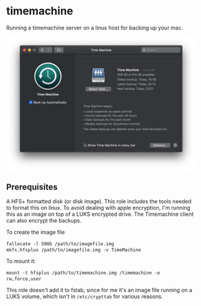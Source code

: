 # timemachine

Running a timemachine server on a linux host for backing up your mac.

![screenshot of timemachine on mac](img/timemachine.jpg)

## Prerequisites

A HFS+ formatted disk (or disk image). This role includes the tools needed to format this on linux. To avoid dealing with apple encryption, I'm running this as an image on top of a LUKS encrypted drive. The Timemachine client can also encrypt the backups.

To create the image file

```shell
fallocate -l 500G /path/to/imagefile.img
mkfs.hfsplus /path/to/imagefile.img -v TimeMachine
```

To mount it:

```shell
mount -t hfsplus /path/to/timemachine.img /timemachine -o rw,force,user
```

This role doesn't add it to fstab, since for me it's an image file running on a LUKS volume, which isn't in `/etc/crypttab` for various reasons.
